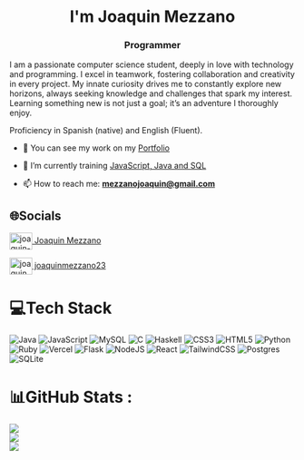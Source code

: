<h1 align="center">I'm Joaquin Mezzano</h1>
<h3 align="center">Programmer</h3>

<p>I am a passionate computer science student, deeply in love with technology and programming.
I excel in teamwork, fostering collaboration and creativity in every project. My innate curiosity drives me to constantly explore new horizons, always seeking knowledge and challenges that spark my interest.
Learning something new is not just a goal; it’s an adventure I thoroughly enjoy.</p>

Proficiency in Spanish (native) and English (Fluent).

- 🔭 You can see my work on my [Portfolio](https://joaquinmezzano.vercel.app)

- 🌱 I’m currently training [JavaScript, Java and SQL](https://github.com/joaquinmezzano/Practicas)

- 📫 How to reach me: **mezzanojoaquin@gmail.com**

## 🌐Socials
<p align="left">
<a href="https://linkedin.com/in/joaquin-mezzano" target="blank"><img align="center" src="https://raw.githubusercontent.com/rahuldkjain/github-profile-readme-generator/master/src/images/icons/Social/linked-in-alt.svg" alt="joaquin-mezzano" height="30" width="40" />
Joaquin Mezzano
</a>
</p>
<p align="left">
<a href="https://instagram.com/joaquinmezzano23" target="blank"><img align="center" src="https://raw.githubusercontent.com/rahuldkjain/github-profile-readme-generator/master/src/images/icons/Social/instagram.svg" alt="joaquinmezzano23" height="30" width="40" />
joaquinmezzano23
</a>
</p>

# 💻Tech Stack
![Java](https://img.shields.io/badge/java-%23ED8B00.svg?style=for-the-badge&logo=java&logoColor=white) ![JavaScript](https://img.shields.io/badge/javascript-%23323330.svg?style=for-the-badge&logo=javascript&logoColor=%23F7DF1E) ![MySQL](https://img.shields.io/badge/mysql-%2300f.svg?style=for-the-badge&logo=mysql&logoColor=white) ![C](https://img.shields.io/badge/c-%2300599C.svg?style=for-the-badge&logo=c&logoColor=white) ![Haskell](https://img.shields.io/badge/Haskell-5e5086?style=for-the-badge&logo=haskell&logoColor=white) ![CSS3](https://img.shields.io/badge/css3-%231572B6.svg?style=for-the-badge&logo=css3&logoColor=white) ![HTML5](https://img.shields.io/badge/html5-%23E34F26.svg?style=for-the-badge&logo=html5&logoColor=white) ![Python](https://img.shields.io/badge/python-3670A0?style=for-the-badge&logo=python&logoColor=ffdd54) ![Ruby](https://img.shields.io/badge/ruby-%23CC342D.svg?style=for-the-badge&logo=ruby&logoColor=white) ![Vercel](https://img.shields.io/badge/vercel-%23000000.svg?style=for-the-badge&logo=vercel&logoColor=white) ![Flask](https://img.shields.io/badge/flask-%23000.svg?style=for-the-badge&logo=flask&logoColor=white) ![NodeJS](https://img.shields.io/badge/node.js-6DA55F?style=for-the-badge&logo=node.js&logoColor=white) ![React](https://img.shields.io/badge/react-%2320232a.svg?style=for-the-badge&logo=react&logoColor=%2361DAFB) ![TailwindCSS](https://img.shields.io/badge/tailwindcss-%2338B2AC.svg?style=for-the-badge&logo=tailwind-css&logoColor=white) ![Postgres](https://img.shields.io/badge/postgres-%23316192.svg?style=for-the-badge&logo=postgresql&logoColor=white) ![SQLite](https://img.shields.io/badge/sqlite-%2307405e.svg?style=for-the-badge&logo=sqlite&logoColor=white)
# 📊GitHub Stats :
![](https://github-readme-stats.vercel.app/api?username=joaquinmezzano&theme=merko&hide_border=false&include_all_commits=true&count_private=false)<br/>
![](https://github-readme-streak-stats.herokuapp.com/?user=joaquinmezzano&theme=merko&hide_border=false)<br/>
![](https://github-readme-stats.vercel.app/api/top-langs/?username=joaquinmezzano&theme=merko&hide_border=false&include_all_commits=true&count_private=false&layout=compact)
